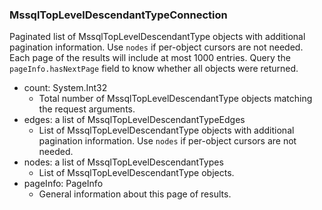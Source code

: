 ### MssqlTopLevelDescendantTypeConnection
Paginated list of MssqlTopLevelDescendantType objects with additional pagination information. Use `nodes` if per-object cursors are not needed. Each page of the results will include at most 1000 entries. Query the `pageInfo.hasNextPage` field to know whether all objects were returned.

- count: System.Int32
  - Total number of MssqlTopLevelDescendantType objects matching the request arguments.
- edges: a list of MssqlTopLevelDescendantTypeEdges
  - List of MssqlTopLevelDescendantType objects with additional pagination information. Use `nodes` if per-object cursors are not needed.
- nodes: a list of MssqlTopLevelDescendantTypes
  - List of MssqlTopLevelDescendantType objects.
- pageInfo: PageInfo
  - General information about this page of results.
